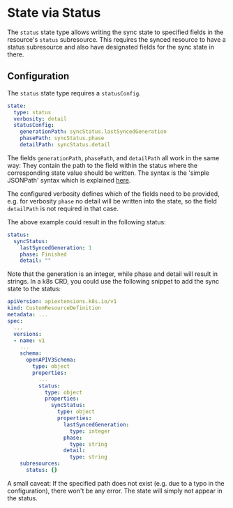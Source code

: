 # State via Status

The `status` state type allows writing the sync state to specified fields in the resource's `status` subresource. This requires the synced resource to have a status subresource and also have designated fields for the sync state in there.

## Configuration

The `status` state type requires a `statusConfig`.

```yaml
state:
  type: status
  verbosity: detail
  statusConfig:
    generationPath: syncStatus.lastSyncedGeneration
    phasePath: syncStatus.phase
    detailPath: syncStatus.detail
```

The fields `generationPath`, `phasePath`, and `detailPath` all work in the same way: They contain the path to the field within the status where the corresponding state value should be written. The syntax is the 'simple JSONPath' syntax which is explained [here](../usage/simple-jsonpath.md).

The configured verbosity defines which of the fields need to be provided, e.g. for verbosity `phase` no detail will be written into the state, so the field `detailPath` is not required in that case.

The above example could result in the following status:
```yaml
status:
  syncStatus:
    lastSyncedGeneration: 1
    phase: Finished
    detail: ""
```

Note that the generation is an integer, while phase and detail will result in strings. In a k8s CRD, you could use the following snippet to add the sync state to the status:
```yaml
apiVersion: apiextensions.k8s.io/v1
kind: CustomResourceDefinition
metadata: ...
spec:
  ...
  versions:
  - name: v1
    ...
    schema:
      openAPIV3Schema:
        type: object
        properties:
          ...
          status:
            type: object
            properties:
              syncStatus:
                type: object
                properties:
                  lastSyncedGeneration:
                    type: integer
                  phase:
                    type: string
                  detail:
                    type: string
    subresources:
      status: {}
```

A small caveat: If the specified path does not exist (e.g. due to a typo in the configuration), there won't be any error. The state will simply not appear in the status.
